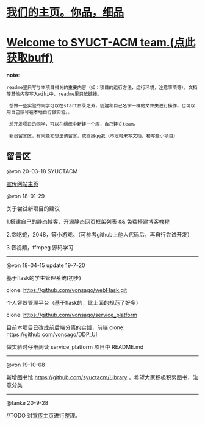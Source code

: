 # [<u>我们的主页。</u>你品，细品](https://syuctacm.tk/)

# [<u>Welcome to SYUCT-ACM team.</u>(点此获取buff)](https://github.com/syuctacm/syuctacm/wiki)

__note__:

    readme里只写与本项目相关的重要内容（如：项目的运行方法，运行环境，注意事项等），文档等其他内容写入wiki中，readme里只放链接。

     想做一些实验的同学可以在start目录之外，创建和自己名字一样的文件夹进行操作。也可以用自己账号在本地自行做实验。。

     想开发项目的同学，可以在组织中新建一个库，自己建立team。

     新设留言区，有问题和想法请留言，或直接qq我（不定时来写文档，和写些小项目）


## 留言区

@von 20-03-18
SYUCTACM 

[宣传网站主页](http://syuctacm.tk/)

@von 18-01-29

关于尝试新项目的建议

1.搭建自己的静态博客，[开源静态网页框架列表](https://www.staticgen.com/) && [免费搭建博客教程](http://vongola.tk/Build-Static-Blog/)

2.贪吃蛇，2048，等小游戏。（可参考github上他人代码后，再自行尝试开发）

3.音视频，ffmpeg 源码学习

---

@von 18-04-15 update 19-7-20

基于flask的学生管理系统(初步)

clone: https://github.com/vonsago/webFlask.git

个人容器管理平台（基于flask的，比上面的规范了好多）

clone: https://github.com/vonsago/service_platform

目前本项目已改成前后端分离的实践，前端 clone: https://github.com/vonsago/DDP_UI

做实验时仔细阅读 service_platform 项目中 README.md

---

@von 19-10-08

新增图书馆 https://github.com/syuctacm/Library ，希望大家积极积累图书，注意分类

---
@fanke 20-9-28

//TODO
对[宣传主页](syuctacm.tk)进行整理。
